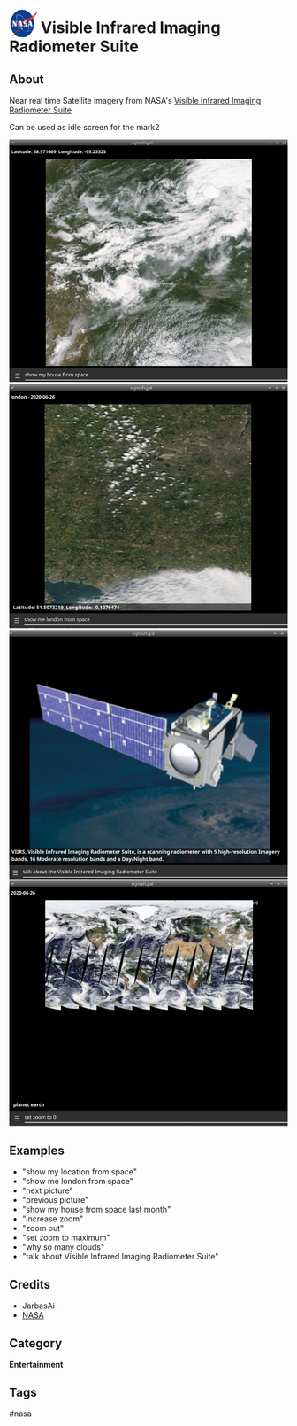 # <img src='./icon.png' width='50' height='50' style='vertical-align:bottom'/> Visible Infrared Imaging Radiometer Suite


## About

Near real time Satellite imagery from NASA's [Visible Infrared Imaging Radiometer Suite](https://wiki.earthdata.nasa.gov/display/GIBS/2015/12/10/VIIRS+is+Here)
  
Can be used as idle screen for the mark2

![](gui.png)
![](gui1.png)
![](gui2.png)
![](gui3.png)

## Examples
* "show my location from space"
* "show me london from space"
* "next picture"
* "previous picture"
* "show my house from space last month"
* "increase zoom"
* "zoom out"
* "set zoom to maximum"
* "why so many clouds"
* "talk about Visible Infrared Imaging Radiometer Suite"

## Credits
- JarbasAi
- [NASA](https://wiki.earthdata.nasa.gov/display/GIBS/2015/12/10/VIIRS+is+Here)

## Category
**Entertainment**

## Tags
#nasa
